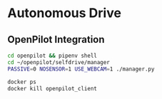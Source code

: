# Autonomous Drive

## OpenPilot Integration

```bash
cd openpilot && pipenv shell
cd ~/openpilot/selfdrive/manager
PASSIVE=0 NOSENSOR=1 USE_WEBCAM=1 ./manager.py
```


```bash
docker ps
docker kill openpilot_client
```

